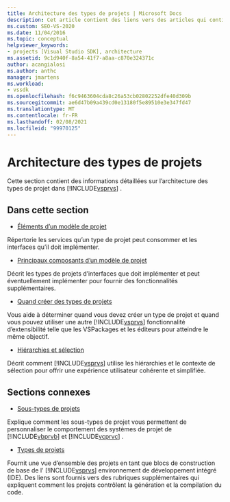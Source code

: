 ```yaml
---
title: Architecture des types de projets | Microsoft Docs
description: Cet article contient des liens vers des articles qui contiennent des informations détaillées sur l’architecture des types de projet dans Visual Studio.
ms.custom: SEO-VS-2020
ms.date: 11/04/2016
ms.topic: conceptual
helpviewer_keywords:
- projects [Visual Studio SDK], architecture
ms.assetid: 9c1d940f-8a54-41f7-a8aa-c870e324371c
author: acangialosi
ms.author: anthc
manager: jmartens
ms.workload:
- vssdk
ms.openlocfilehash: f6c9463604cda8c26a53cb02802252dfe40d309b
ms.sourcegitcommit: ae6d47b09a439cd0e13180f5e89510e3e347fd47
ms.translationtype: MT
ms.contentlocale: fr-FR
ms.lasthandoff: 02/08/2021
ms.locfileid: "99970125"
---
```

# <a name="project-types-architecture"></a>Architecture des types de projets
Cette section contient des informations détaillées sur l’architecture des types de projet dans [!INCLUDE[vsprvs](../../code-quality/includes/vsprvs_md.md)] .

## <a name="in-this-section"></a>Dans cette section
- [Éléments d’un modèle de projet](../../extensibility/internals/elements-of-a-project-model.md)

 Répertorie les services qu’un type de projet peut consommer et les interfaces qu’il doit implémenter.

- [Principaux composants d’un modèle de projet](../../extensibility/internals/project-model-core-components.md)

 Décrit les types de projets d’interfaces que doit implémenter et peut éventuellement implémenter pour fournir des fonctionnalités supplémentaires.

- [Quand créer des types de projets](../../extensibility/internals/when-to-create-project-types.md)

 Vous aide à déterminer quand vous devez créer un type de projet et quand vous pouvez utiliser une autre [!INCLUDE[vsprvs](../../code-quality/includes/vsprvs_md.md)] fonctionnalité d’extensibilité telle que les VSPackages et les éditeurs pour atteindre le même objectif.

- [Hiérarchies et sélection](../../extensibility/internals/hierarchies-and-selection.md)

 Décrit comment [!INCLUDE[vsprvs](../../code-quality/includes/vsprvs_md.md)] utilise les hiérarchies et le contexte de sélection pour offrir une expérience utilisateur cohérente et simplifiée.

## <a name="related-sections"></a>Sections connexes
- [Sous-types de projets](../../extensibility/internals/project-subtypes.md)

 Explique comment les sous-types de projet vous permettent de personnaliser le comportement des systèmes de projet de [!INCLUDE[vbprvb](../../code-quality/includes/vbprvb_md.md)] et [!INCLUDE[vcprvc](../../code-quality/includes/vcprvc_md.md)] .

- [Types de projets](../../extensibility/internals/project-types.md)

 Fournit une vue d’ensemble des projets en tant que blocs de construction de base de l' [!INCLUDE[vsprvs](../../code-quality/includes/vsprvs_md.md)] environnement de développement intégré (IDE). Des liens sont fournis vers des rubriques supplémentaires qui expliquent comment les projets contrôlent la génération et la compilation du code.
